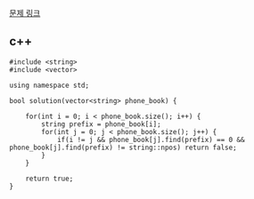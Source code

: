 
[문제 링크](https://programmers.co.kr/learn/courses/30/lessons/42577)

## c++

```
#include <string>
#include <vector>

using namespace std;

bool solution(vector<string> phone_book) {
    
    for(int i = 0; i < phone_book.size(); i++) {
        string prefix = phone_book[i];
        for(int j = 0; j < phone_book.size(); j++) {
            if(i != j && phone_book[j].find(prefix) == 0 && phone_book[j].find(prefix) != string::npos) return false;
        }
    }   
    
    return true;
}
```